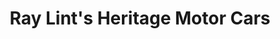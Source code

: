 ---
title: "Ray Lint's Heritage Motor Cars"
url: /johnstown/ray-lints-heritage-motor-cars/
shop: car
---